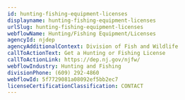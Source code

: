 ```yaml
---
id: hunting-fishing-equipment-licenses
displayname: hunting-fishing-equipment-licenses
urlSlug: hunting-fishing-equipment-licenses
webflowName: Hunting/Fishing Equipment/Licenses
agencyId: njdep
agencyAdditionalContext: Division of Fish and Wildlife
callToActionText: Get a Hunting or Fishing License
callToActionLink: https://dep.nj.gov/njfw/
webflowIndustry: Hunting and Fishing
divisionPhone: (609) 292-4860
webflowId: 5f7729081a08092ef5bb2ec7
licenseCertificationClassification: CONTACT
---
```

